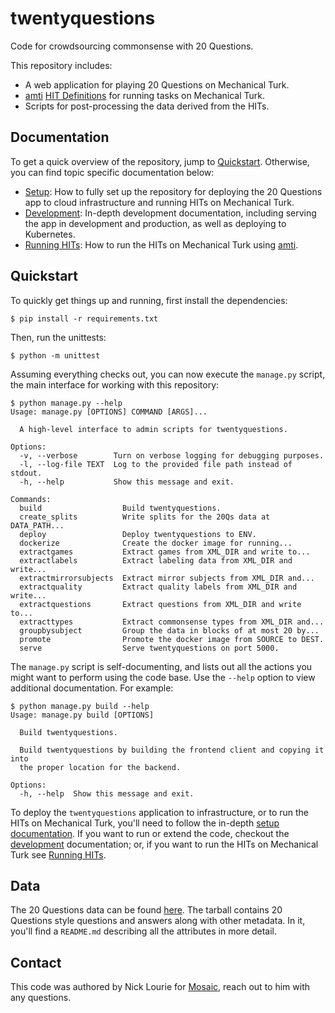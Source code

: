 twentyquestions
===============
Code for crowdsourcing commonsense with 20 Questions.

This repository includes:

  - A web application for playing 20 Questions on Mechanical Turk.
  - [amti][amti] [HIT Definitions](./mturk-definitions/) for running tasks on
    Mechanical Turk.
  - Scripts for post-processing the data derived from the HITs.


Documentation
-------------
To get a quick overview of the repository, jump to [Quickstart](#quickstart).
Otherwise, you can find topic specific documentation below:

  - [Setup](./docs/setup.md): How to fully set up the repository for deploying
    the 20 Questions app to cloud infrastructure and running HITs on Mechanical
    Turk.
  - [Development](./docs/development.md): In-depth development documentation,
    including serving the app in development and production, as well as
    deploying to Kubernetes.
  - [Running HITs](./docs/running-hits.md): How to run the HITs on Mechanical
    Turk using [amti][amti].


Quickstart
----------
To quickly get things up and running, first install the dependencies:

    $ pip install -r requirements.txt

Then, run the unittests:

    $ python -m unittest

Assuming everything checks out, you can now execute the `manage.py` script, the
main interface for working with this repository:

    $ python manage.py --help
    Usage: manage.py [OPTIONS] COMMAND [ARGS]...

      A high-level interface to admin scripts for twentyquestions.

    Options:
      -v, --verbose        Turn on verbose logging for debugging purposes.
      -l, --log-file TEXT  Log to the provided file path instead of stdout.
      -h, --help           Show this message and exit.

    Commands:
      build                  Build twentyquestions.
      create_splits          Write splits for the 20Qs data at DATA_PATH...
      deploy                 Deploy twentyquestions to ENV.
      dockerize              Create the docker image for running...
      extractgames           Extract games from XML_DIR and write to...
      extractlabels          Extract labeling data from XML_DIR and write...
      extractmirrorsubjects  Extract mirror subjects from XML_DIR and...
      extractquality         Extract quality labels from XML_DIR and write...
      extractquestions       Extract questions from XML_DIR and write to...
      extracttypes           Extract commonsense types from XML_DIR and...
      groupbysubject         Group the data in blocks of at most 20 by...
      promote                Promote the docker image from SOURCE to DEST.
      serve                  Serve twentyquestions on port 5000.

The `manage.py` script is self-documenting, and lists out all the actions you
might want to perform using the code base. Use the `--help` option to view
additional documentation. For example:

    $ python manage.py build --help
    Usage: manage.py build [OPTIONS]

      Build twentyquestions.

      Build twentyquestions by building the frontend client and copying it into
      the proper location for the backend.

    Options:
      -h, --help  Show this message and exit.

To deploy the `twentyquestions` application to infrastructure, or to run the
HITs on Mechanical Turk, you'll need to follow the in-depth
[setup documentation](./docs/setup.md). If you want to run or extend the code,
checkout the [development](./docs/development.md) documentation; or, if you
want to run the HITs on Mechanical Turk see
[Running HITs](./docs/running-hits.md).


Data
----
The 20 Questions data can be found [here][twentyquestions-data]. The tarball
contains 20 Questions style questions and answers along with other
metadata. In it, you'll find a `README.md` describing all the attributes in
more detail.


Contact
-------
This code was authored by Nick Lourie for [Mosaic][mosaic], reach out to him
with any questions.


[amti]: https://github.com/allenai/amti
[mosaic]: https://mosaic.allenai.org/
[twentyquestions-data]: https://storage.googleapis.com/ai2-mosaic-public/projects/twentyquestions/v1.0/data/v1.0.twentyquestions.tar.gz
